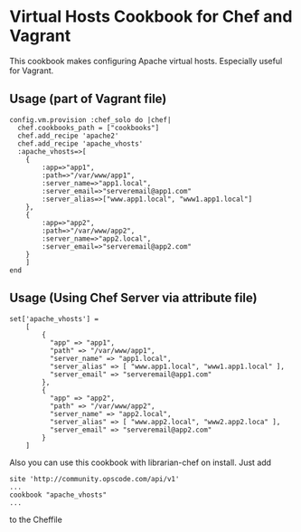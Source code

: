 Virtual Hosts Cookbook for Chef and Vagrant
================
This cookbook makes configuring Apache virtual hosts.
Especially useful for Vagrant.

## Usage (part of Vagrant file)
    
    config.vm.provision :chef_solo do |chef|
      chef.cookbooks_path = ["cookbooks"]
      chef.add_recipe 'apache2'
      chef.add_recipe 'apache_vhosts'
      :apache_vhosts=>[
		{
			:app=>"app1",
			:path=>"/var/www/app1",
			:server_name=>"app1.local",
			:server_email=>"serveremail@app1.com"
			:server_alias=>["www.app1.local", "www1.app1.local"]
		},
		{
			:app=>"app2",
			:path=>"/var/www/app2",
			:server_name=>"app2.local",
			:server_email=>"serveremail@app2.com"
		}
		]
    end

## Usage (Using Chef Server via attribute file)
  
    set['apache_vhosts'] = 
		[
			{
			  "app" => "app1",
			  "path" => "/var/www/app1",
			  "server_name" => "app1.local",
			  "server_alias" => [ "www.app1.local", "www1.app1.local" ],
			  "server_email" => "serveremail@app1.com"	
			},
			{
			  "app" => "app2",
			  "path" => "/var/www/app2",
			  "server_name" => "app2.local",
			  "server_alias" => [ "www.app2.local", "www2.app2.loca" ],
			  "server_email" => "serveremail@app2.com"	
			}
		]	

Also you can use this cookbook with librarian-chef on install. Just add

	site 'http://community.opscode.com/api/v1'
	...
	cookbook "apache_vhosts"
	...
	
to the Cheffile
